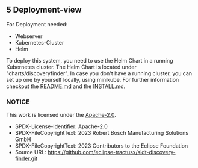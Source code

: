 ## 5 Deployment-view

For Deployment needed:

-   Webserver
-   Kubernetes-Cluster
-   Helm

To deploy this system, you need to use the Helm Chart in a running Kubernetes cluster. The Helm Chart is located under "charts/discoveryfinder". In case you don't have a running cluster, you
can set up one by yourself locally, using minikube. For further information checkout the [README.md](../../README.md) and the [INSTALL.md](../../INSTALL.md).

### NOTICE

This work is licensed under the [Apache-2.0](https://www.apache.org/licenses/LICENSE-2.0).

- SPDX-License-Identifier: Apache-2.0
- SPDX-FileCopyrightText: 2023 Robert Bosch Manufacturing Solutions GmbH
- SPDX-FileCopyrightText: 2023 Contributors to the Eclipse Foundation
- Source URL: https://github.com/eclipse-tractusx/sldt-discovery-finder.git
